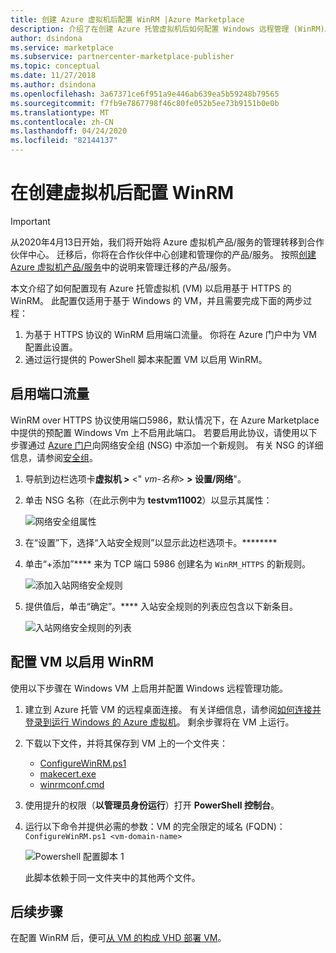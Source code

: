 ```yaml
---
title: 创建 Azure 虚拟机后配置 WinRM |Azure Marketplace
description: 介绍了在创建 Azure 托管虚拟机后如何配置 Windows 远程管理 (WinRM)。
author: dsindona
ms.service: marketplace
ms.subservice: partnercenter-marketplace-publisher
ms.topic: conceptual
ms.date: 11/27/2018
ms.author: dsindona
ms.openlocfilehash: 3a67371ce6f951a9e446ab639ea5b59248b79565
ms.sourcegitcommit: f7fb9e7867798f46c80fe052b5ee73b9151b0e0b
ms.translationtype: MT
ms.contentlocale: zh-CN
ms.lasthandoff: 04/24/2020
ms.locfileid: "82144137"
---
```

# <a name="configure-winrm-after-virtual-machine-creation"></a>在创建虚拟机后配置 WinRM

> [!IMPORTANT]
> 从2020年4月13日开始，我们将开始将 Azure 虚拟机产品/服务的管理转移到合作伙伴中心。 迁移后，你将在合作伙伴中心创建和管理你的产品/服务。 按照[创建 Azure 虚拟机产品/服务](https://docs.microsoft.com/azure/marketplace/partner-center-portal/azure-vm-create-offer)中的说明来管理迁移的产品/服务。

本文介绍了如何配置现有 Azure 托管虚拟机 (VM) 以启用基于 HTTPS 的 WinRM。  此配置仅适用于基于 Windows 的 VM，并且需要完成下面的两步过程：

1. 为基于 HTTPS 协议的 WinRM 启用端口流量。  你将在 Azure 门户中为 VM 配置此设置。
2. 通过运行提供的 PowerShell 脚本来配置 VM 以启用 WinRM。


## <a name="enabling-port-traffic"></a>启用端口流量

WinRM over HTTPS 协议使用端口5986，默认情况下，在 Azure Marketplace 中提供的预配置 Windows Vm 上不启用此端口。 若要启用此协议，请使用以下步骤通过 [Azure 门户](https://portal.azure.com)向网络安全组 (NSG) 中添加一个新规则。  有关 NSG 的详细信息，请参阅[安全组](https://docs.microsoft.com/azure/virtual-network/security-overview)。

1. 导航到边栏选项卡**虚拟机 >**   <" *vm-名称*>   **> 设置/网络**"。
2. 单击 NSG 名称（在此示例中为 **testvm11002**）以显示其属性：

    ![网络安全组属性](./media/nsg-properties.png)
 
3. 在“设置”下，选择“入站安全规则”以显示此边栏选项卡。********
4. 单击“+添加”**** 来为 TCP 端口 5986 创建名为 `WinRM_HTTPS` 的新规则。

    ![添加入站网络安全规则](./media/nsg-new-rule.png)

5. 提供值后，单击“确定”。****  入站安全规则的列表应包含以下新条目。

    ![入站网络安全规则的列表](./media/nsg-new-inbound-listing.png)


## <a name="configure-vm-to-enable-winrm"></a>配置 VM 以启用 WinRM 

使用以下步骤在 Windows VM 上启用并配置 Windows 远程管理功能。   

1. 建立到 Azure 托管 VM 的远程桌面连接。  有关详细信息，请参阅[如何连接并登录到运行 Windows 的 Azure 虚拟机](https://docs.microsoft.com/azure/virtual-machines/windows/connect-logon)。  剩余步骤将在 VM 上运行。
2. 下载以下文件，并将其保存到 VM 上的一个文件夹：
    - [ConfigureWinRM.ps1](https://raw.githubusercontent.com/Azure/azure-quickstart-templates/master/201-vm-winrm-windows/ConfigureWinRM.ps1)
    - [makecert.exe](https://raw.githubusercontent.com/Azure/azure-quickstart-templates/master/201-vm-winrm-windows/makecert.exe)
    - [winrmconf.cmd](https://raw.githubusercontent.com/Azure/azure-quickstart-templates/master/201-vm-winrm-windows/winrmconf.cmd)
3. 使用提升的权限（**以管理员身份运行**）打开 **PowerShell 控制台**。 
4. 运行以下命令并提供必需的参数：VM 的完全限定的域名 (FQDN)： <br/>
   `ConfigureWinRM.ps1 <vm-domain-name>`

    ![Powershell 配置脚本 1](./media/powershell-file1.png)

    此脚本依赖于同一文件夹中的其他两个文件。


## <a name="next-steps"></a>后续步骤

在配置 WinRM 后，便可[从 VM 的构成 VHD 部署 VM](./cpp-deploy-vm-vhd.md)。
